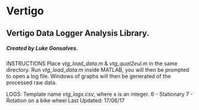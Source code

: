 # Vertigo
## Vertigo Data Logger Analysis Library.
##### Created by Luke Gonsalves.

INSTRUCTIONS
Place _vtg_load_data.m_ & _vtg_quat2eul.m_ in the same directory.
Run _vtg_load_data.m_ inside MATLAB, you will then be prompted to open a log file.
Windows of graphs will then be generated of the processed raw data.

LOGS:
Template name _vtg_logx.csv_, where x is an integer.
6 - Stationary
7 - Rotation on a bike wheel
Last Updated: 17/06/17
